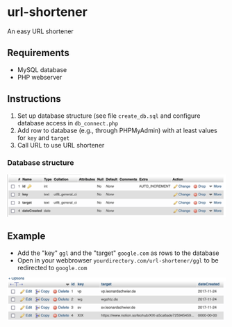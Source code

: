 # url-shortener
An easy URL shortener


## Requirements
- MySQL database
- PHP webserver


## Instructions
1. Set up database structure (see file `create_db.sql` and configure database access in `db_connect.php`
2. Add row to database (e.g., through PHPMyAdmin) with at least values for `key` and `target`
3. Call URL to use URL shortener


### Database structure
![Database structure](./help/DB-Structure.png "Database structure")



## Example
- Add the "key" `ggl` and the "target" `google.com` as rows to the database
- Open in your webbrowser `yourdirectory.com/url-shortener/ggl` to be redirected to `google.com`

![Exemplary database content](./help/Example.png "Exemplary database content")
